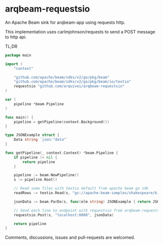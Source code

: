 # arqbeam-requestsio
An Apache Beam sink for arqbeam-app using requests http.

This implementation uses carlmjohnson/requests to send a POST message to http api.

TL;DR

```go
package main

import (
	"context"

	"github.com/apache/beam/sdks/v2/go/pkg/beam"
	"github.com/apache/beam/sdks/v2/go/pkg/beam/io/textio"
	requestsio "github.com/arquivei/arqbeam-requestsio"
)

var (
	pipeline *beam.Pipeline
)

func main() {
	pipeline = getPipeline(context.Background())
}

type JSONExample struct {
	Data string `json:"data"`
}

func getPipeline(_ context.Context) *beam.Pipeline {
	if pipeline != nil {
		return pipeline
	}

	pipeline := beam.NewPipeline()
	s := pipeline.Root()

	// Read some files with textio default from apache beam go sdk
	readRows := textio.Read(s, "gs://apache-beam-samples/shakespeare/kinglear.txt")

	jsonData := beam.ParDo(s, func(elm string) JSONExample { return JSONExample{Data: elm} }, readRows)

	// Send each line to endpoint with requestsio from arqbeam-requestsio
	requestsio.Post(s, "localhost:8080", jsonData)

	return pipeline
}

```

Comments, discussions, issues and pull-requests are welcomed.
